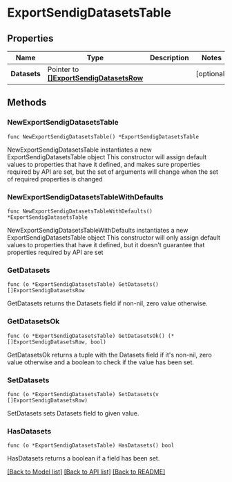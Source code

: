 # ExportSendigDatasetsTable

## Properties

Name | Type | Description | Notes
------------ | ------------- | ------------- | -------------
**Datasets** | Pointer to [**[]ExportSendigDatasetsRow**](ExportSendigDatasetsRow.md) |  | [optional] 

## Methods

### NewExportSendigDatasetsTable

`func NewExportSendigDatasetsTable() *ExportSendigDatasetsTable`

NewExportSendigDatasetsTable instantiates a new ExportSendigDatasetsTable object
This constructor will assign default values to properties that have it defined,
and makes sure properties required by API are set, but the set of arguments
will change when the set of required properties is changed

### NewExportSendigDatasetsTableWithDefaults

`func NewExportSendigDatasetsTableWithDefaults() *ExportSendigDatasetsTable`

NewExportSendigDatasetsTableWithDefaults instantiates a new ExportSendigDatasetsTable object
This constructor will only assign default values to properties that have it defined,
but it doesn't guarantee that properties required by API are set

### GetDatasets

`func (o *ExportSendigDatasetsTable) GetDatasets() []ExportSendigDatasetsRow`

GetDatasets returns the Datasets field if non-nil, zero value otherwise.

### GetDatasetsOk

`func (o *ExportSendigDatasetsTable) GetDatasetsOk() (*[]ExportSendigDatasetsRow, bool)`

GetDatasetsOk returns a tuple with the Datasets field if it's non-nil, zero value otherwise
and a boolean to check if the value has been set.

### SetDatasets

`func (o *ExportSendigDatasetsTable) SetDatasets(v []ExportSendigDatasetsRow)`

SetDatasets sets Datasets field to given value.

### HasDatasets

`func (o *ExportSendigDatasetsTable) HasDatasets() bool`

HasDatasets returns a boolean if a field has been set.


[[Back to Model list]](../README.md#documentation-for-models) [[Back to API list]](../README.md#documentation-for-api-endpoints) [[Back to README]](../README.md)


